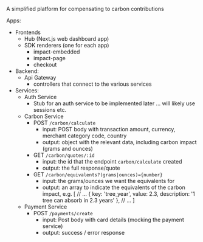 A simplified platform for compensating to carbon contributions

Apps:

- Frontends
    - Hub (Next.js web dashboard app)
    - SDK renderers (one for each app)
        - impact-embedded
        - impact-page
        - checkout
- Backend:
    - Api Gateway
        - controllers that connect to the various services
- Services:
    - Auth Service
        - Stub for an auth service to be implemented later ... will likely use sessions etc.
    - Carbon Service
        - POST `/carbon/calculate`
            - input: POST body with transaction amount, currency, merchant category code, country
            - output: object with the relevant data, including carbon impact (grams and ounces)
        - GET `/carbon/quotes/:id`
            - input: the id that the endpoint `carbon/calculate` created
            - output: the full response/quote
        - GET `/carbon/equivalents?(grams|ounces)={number}`
            - input: the grams/ounces we want the equivalents for
            - output: an array to indicate the equivalents of the carbon impact, e.g.
            [
                // ...
                {
                    key: 'tree_year',
                    value: 2.3,
                    description: '1 tree can absorb in 2.3 years'
                },
                // ...
            ]
    - Payment Service
        - POST `/payments/create`
            - input: Post body with card details (mocking the payment service)
            - output: success / error response